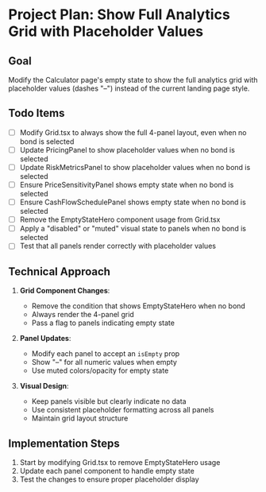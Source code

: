 # Project Plan: Show Full Analytics Grid with Placeholder Values

## Goal
Modify the Calculator page's empty state to show the full analytics grid with placeholder values (dashes "–") instead of the current landing page style.

## Todo Items

- [ ] Modify Grid.tsx to always show the full 4-panel layout, even when no bond is selected
- [ ] Update PricingPanel to show placeholder values when no bond is selected
- [ ] Update RiskMetricsPanel to show placeholder values when no bond is selected
- [ ] Ensure PriceSensitivityPanel shows empty state when no bond is selected
- [ ] Ensure CashFlowSchedulePanel shows empty state when no bond is selected
- [ ] Remove the EmptyStateHero component usage from Grid.tsx
- [ ] Apply a "disabled" or "muted" visual state to panels when no bond is selected
- [ ] Test that all panels render correctly with placeholder values

## Technical Approach

1. **Grid Component Changes**:
   - Remove the condition that shows EmptyStateHero when no bond
   - Always render the 4-panel grid
   - Pass a flag to panels indicating empty state

2. **Panel Updates**:
   - Modify each panel to accept an `isEmpty` prop
   - Show "–" for all numeric values when empty
   - Use muted colors/opacity for empty state

3. **Visual Design**:
   - Keep panels visible but clearly indicate no data
   - Use consistent placeholder formatting across all panels
   - Maintain grid layout structure

## Implementation Steps

1. Start by modifying Grid.tsx to remove EmptyStateHero usage
2. Update each panel component to handle empty state
3. Test the changes to ensure proper placeholder display